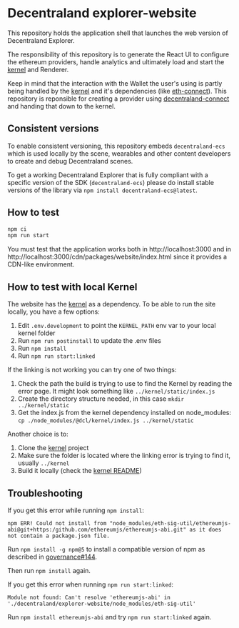 # Decentraland explorer-website

This repository holds the application shell that launches the web version of Decentraland Explorer.

The responsibility of this repository is to generate the React UI to configure the ethereum providers, handle analytics and ultimately load and start the [kernel](https://github.com/decentraland/kernel) and Renderer.

Keep in mind that the interaction with the Wallet the user's using is partly being handled by the [kernel](https://github.com/decentraland/kernel) and it's dependencies (like [eth-connect](https://github.com/decentraland/eth-connect)). This repository is reponsible for creating a provider using [decentraland-connect](https://github.com/decentraland/decentraland-connect) and handing that down to the kernel.

## Consistent versions

To enable consistent versioning, this repository embeds `decentraland-ecs` which is used locally by the scene, wearables and other content developers to create and debug Decentraland scenes.

To get a working Decentraland Explorer that is fully compliant with a specific version of the SDK (`decentraland-ecs`) please do install stable versions of the library via `npm install decentraland-ecs@latest`.

## How to test

```bash
npm ci
npm run start
```

You must test that the application works both in http://localhost:3000 and in http://localhost:3000/cdn/packages/website/index.html since it provides a CDN-like environment.

## How to test with local Kernel

The website has the [kernel](https://github.com/decentraland/kernel) as a dependency. To be able to run the site locally, you have a few options:

1. Edit `.env.development` to point the `KERNEL_PATH` env var to your local kernel folder
2. Run `npm run postinstall` to update the .env files
3. Run `npm install`
4. Run `npm run start:linked`

If the linking is not working you can try one of two things:

1. Check the path the build is trying to use to find the Kernel by reading the error page. It might look something like `../kernel/static/index.js`
2. Create the directory structure needed, in this case `mkdir ../kernel/static`
3. Get the index.js from the kernel dependency installed on node_modules: `cp ./node_modules/@dcl/kernel/index.js ../kernel/static`

Another choice is to:

1. Clone the [kernel](https://github.com/decentraland/kernel) project
2. Make sure the folder is located where the linking error is trying to find it, usually `../kernel`
3. Build it locally (check the [kernel README](https://github.com/decentraland/kernel#running-the-explorer))

## Troubleshooting

If you get this error while running `npm install`:
```
npm ERR! Could not install from "node_modules/eth-sig-util/ethereumjs-abi@git+https:/github.com/ethereumjs/ethereumjs-abi.git" as it does not contain a package.json file.
```

Run `npm install -g npm@5` to install a compatible version of npm as described in [governance#144](https://github.com/decentraland/governance/pull/144).

Then run `npm install` again.


If you get this error when running `npm run start:linked`:

```
Module not found: Can't resolve 'ethereumjs-abi' in './decentraland/explorer-website/node_modules/eth-sig-util'
```

Run `npm install ethereumjs-abi` and try `npm run start:linked` again.
